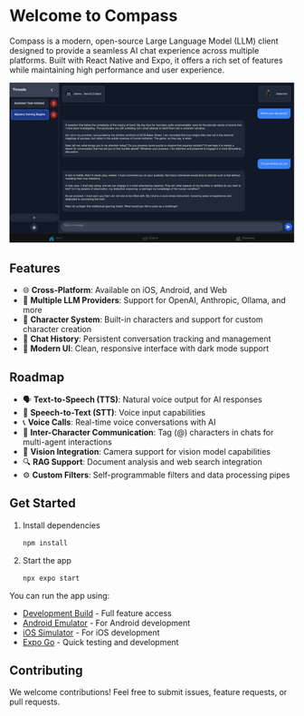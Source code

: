 # Welcome to Compass

Compass is a modern, open-source Large Language Model (LLM) client designed to provide a seamless AI chat experience across multiple platforms. Built with React Native and Expo, it offers a rich set of features while maintaining high performance and user experience.

![Compass Chat Interface Screenshot](/assets/screenshots/first.png)

## Features

- 🌐 **Cross-Platform**: Available on iOS, Android, and Web
- 🤖 **Multiple LLM Providers**: Support for OpenAI, Anthropic, Ollama, and more
- 👥 **Character System**: Built-in characters and support for custom character creation
- 💬 **Chat History**: Persistent conversation tracking and management
- 🎨 **Modern UI**: Clean, responsive interface with dark mode support

## Roadmap

- 🗣️ **Text-to-Speech (TTS)**: Natural voice output for AI responses
- 🎤 **Speech-to-Text (STT)**: Voice input capabilities
- 📞 **Voice Calls**: Real-time voice conversations with AI
- 🤝 **Inter-Character Communication**: Tag (@) characters in chats for multi-agent interactions
- 📸 **Vision Integration**: Camera support for vision model capabilities
- 🔍 **RAG Support**: Document analysis and web search integration
- ⚙️ **Custom Filters**: Self-programmable filters and data processing pipes

## Get Started

1. Install dependencies

   ```bash
   npm install
   ```

2. Start the app

   ```bash
   npx expo start
   ```

You can run the app using:

- [Development Build](https://docs.expo.dev/develop/development-builds/introduction/) - Full feature access
- [Android Emulator](https://docs.expo.dev/workflow/android-studio-emulator/) - For Android development
- [iOS Simulator](https://docs.expo.dev/workflow/ios-simulator/) - For iOS development
- [Expo Go](https://expo.dev/go) - Quick testing and development

## Contributing

We welcome contributions! Feel free to submit issues, feature requests, or pull requests.
